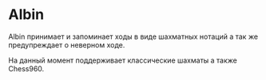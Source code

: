 # Albin

Albin принимает и запоминает ходы в виде шахматных нотаций а так же предупреждает о неверном ходе.

На данный момент поддерживает классические шахматы а также Chess960.

